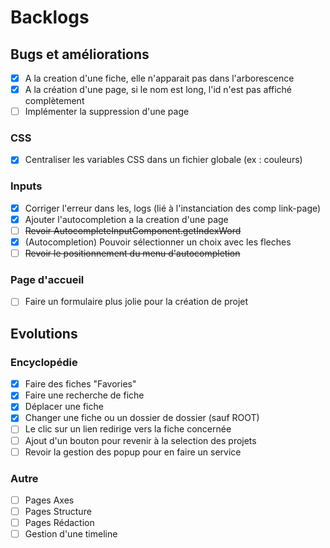  # Backlogs

 ## Bugs et améliorations
 - [x] A la creation d'une fiche, elle n'apparait pas dans l'arborescence
 - [x] A la création d'une page, si le nom est long, l'id n'est pas affiché complètement
 - [ ] Implémenter la suppression d'une page
 
 ### CSS
 - [x] Centraliser les variables CSS dans un fichier globale (ex : couleurs)

 ### Inputs
 - [x] Corriger l'erreur dans les, logs (lié à l'instanciation des comp link-page)
 - [x] Ajouter l'autocompletion a la creation d'une page
 - [ ] ~~Revoir AutocompleteInputComponent.getIndexWord~~
 - [x] (Autocompletion) Pouvoir sélectionner un choix avec les fleches
 - [ ] ~~Revoir le positionnement du menu d'autocompletion~~

 ### Page d'accueil
 - [ ] Faire un formulaire plus jolie pour la création de projet



 ## Evolutions

 ### Encyclopédie
 - [x] Faire des fiches "Favories"
 - [x] Faire une recherche de fiche
 - [x] Déplacer une fiche
 - [x] Changer une fiche ou un dossier de dossier (sauf ROOT)
 - [ ] Le clic sur un lien redirige vers la fiche concernée
 - [ ] Ajout d'un bouton pour revenir à la selection des projets
 - [ ] Revoir la gestion des popup pour en faire un service
 
 ### Autre
 - [ ] Pages Axes
 - [ ] Pages Structure
 - [ ] Pages Rédaction
 - [ ] Gestion d'une timeline